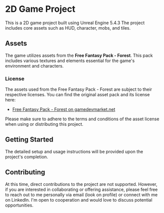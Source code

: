 # 2D Game Project

This is a 2D game project built using Unreal Engine 5.4.3 The project includes core assets such as HUD, character, mobs, and tiles.

## Assets

The game utilizes assets from the **Free Fantasy Pack - Forest**. This pack includes various textures and elements essential for the game's environment and characters.

### License

The assets used from the Free Fantasy Pack - Forest are subject to their respective licenses. You can find the original asset pack and its license here:

- [Free Fantasy Pack - Forest on gamedevmarket.net](https://www.gamedevmarket.net/asset/free-fantasy-pack-forest)

Please make sure to adhere to the terms and conditions of the asset license when using or distributing this project.

## Getting Started

The detailed setup and usage instructions will be provided upon the project's completion.

## Contributing

At this time, direct contributions to the project are not supported. However, if you are interested in collaborating or offering assistance, please feel free to reach out to me personally via email (look on profile) or connect with me on LinkedIn. I'm open to cooperation and would love to discuss potential opportunities.
